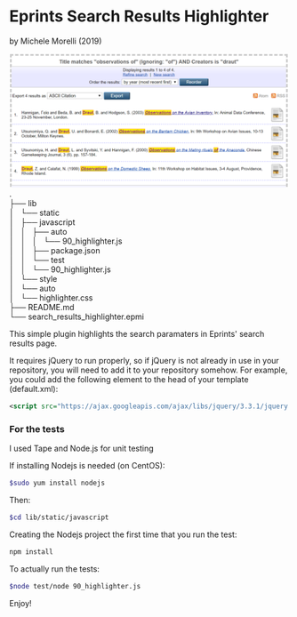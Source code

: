 # Eprints Search Results Highlighter #
by Michele Morelli (2019)

![Eprints Search Results Highlighter](img/search_highlighter.png)
.  
├── lib  
│   └── static  
│       ├── javascript  
│       │   ├── auto  
│       │   │   └── 90_highlighter.js  
│       │   ├── package.json  
│       │   └── test  
│       │       └── 90_highlighter.js  
│       └── style  
│           └── auto  
│               └── highlighter.css  
├── README.md  
└── search_results_highlighter.epmi 


This simple plugin highlights the search paramaters in Eprints' search results page.

It requires jQuery to run properly, so if jQuery is not already in use in 
your repository, you will need to add it to your repository somehow. 
For example, you could add the following element to the head of your 
template (default.xml):

```xml
<script src="https://ajax.googleapis.com/ajax/libs/jquery/3.3.1/jquery.min.js"></script>
```

### For the tests ###
I used Tape and Node.js for unit testing 

If installing Nodejs is needed (on CentOS):
```bash
$sudo yum install nodejs
```
Then:
```bash
$cd lib/static/javascript
```

Creating the Nodejs project the first time that you run the test:
```bash
npm install
```

To actually run the tests:
```bash
$node test/node 90_highlighter.js
```

Enjoy!
